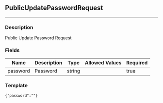 ## PublicUpdatePasswordRequest
---
### Description
Public Update Password Request
### Fields
| Name | Description | Type | Allowed Values | Required |
| ---- | ----------- | ---- | -------------- | -------- |
| password | Password | string |  | true |
### Template
```
{"password":""}
```
